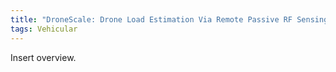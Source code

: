 ```yaml
---
title: "DroneScale: Drone Load Estimation Via Remote Passive RF Sensing"
tags: Vehicular
---
```


Insert overview.